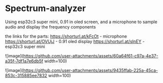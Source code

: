 # Spectrum-analyzer
Using esp32c3 super mini, 0.91 in oled screen, and a microphone to sample audio and display the frequency components


the links for the parts:
https://shorturl.at/kFcOt - microphone
https://shorturl.at/OVUjJ - 0.91 oled display
https://shorturl.at/sInEY - esp32c3 super mini








![image](https://github.com/user-attachments/assets/60a64f61-c97a-4e37-a35f-7df1a7e6db5f width=100)

![image](https://github.com/user-attachments/assets/9435ffab-225a-45ca-853c-315885ee7832 width=100)


